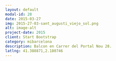 ```yaml
---
layout: default
modal-id: 28
date: 2015-03-27
img: 2015-27-03-sant_augusti_viejo_sol.png
alt: image-alt
project-date: 2015
client: Start Bootstrap
category: mibarcelona
description: Balcon en Carrer del Portal Nou 28.
latlng: 41.388871,2.180746
---
```

